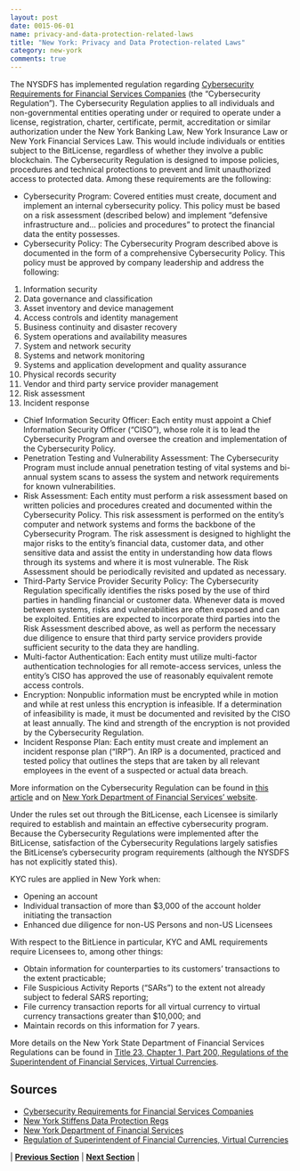 ```yaml
---
layout: post
date: 0015-06-01
name: privacy-and-data-protection-related-laws
title: "New York: Privacy and Data Protection-related Laws"
category: new-york
comments: true
---
```


The NYSDFS has implemented regulation regarding [Cybersecurity Requirements for Financial Services Companies](https://www.amazon.com/?ie=UTF8&ref_=nav_ya_signin&) (the “Cybersecurity Regulation”). The Cybersecurity Regulation applies to all individuals and non-governmental entities operating under or required to operate under a license, registration, charter, certificate, permit, accreditation or similar authorization under the New York Banking Law, New York Insurance Law or New York Financial Services Law. This would include individuals or entities subject to the BitLicense, regardless of whether they involve a public blockchain. The Cybersecurity Regulation is designed to impose  policies, procedures and technical protections to prevent and limit unauthorized access to protected data. Among these requirements are the following:
- Cybersecurity Program: Covered entities must create, document and implement an internal cybersecurity policy. This policy must be based on a risk assessment (described below) and implement “defensive infrastructure and... policies and procedures” to protect the financial data the entity possesses.
- Cybersecurity Policy: The Cybersecurity Program described above is documented in the form of a comprehensive Cybersecurity Policy. This policy must be approved by company leadership and address the following:
1. Information security
2. Data governance and classification
3. Asset inventory and device management
4. Access controls and identity management
5. Business continuity and disaster recovery
6. System operations and availability measures
7. System and network security
8. Systems and network monitoring
9. Systems and application development and quality assurance
10. Physical records security
11. Vendor and third party service provider management
12. Risk assessment
13. Incident response
- Chief Information Security Officer: Each  entity must appoint a Chief Information Security Officer (“CISO”), whose role it is to lead the Cybersecurity Program and oversee the creation and implementation of the Cybersecurity Policy.
- Penetration Testing and Vulnerability Assessment: The Cybersecurity Program must include annual penetration testing of vital systems and bi-annual system scans to assess the system and network requirements for known vulnerabilities.
- Risk Assessment: Each entity must perform a risk assessment based on written policies and procedures created and documented within the Cybersecurity Policy. This risk assessment is performed on the entity’s computer and network systems and forms the backbone of the Cybersecurity Program. The risk assessment is designed to highlight the major risks to the entity’s financial data, customer data, and other sensitive data and assist the entity in understanding how data flows through its systems and where it is most vulnerable. The Risk Assessment should be periodically revisited and updated as necessary.
- Third-Party Service Provider Security Policy: The Cybersecurity Regulation specifically identifies the risks posed by the use of third parties in handling financial or customer data. Whenever data is moved between systems, risks and vulnerabilities are often exposed and can be exploited. Entities are expected to incorporate third parties into the Risk Assessment described above, as well as perform the necessary due diligence to ensure that third party service providers provide sufficient security to the data they are handling.
- Multi-factor Authentication: Each entity must utilize multi-factor authentication technologies for all remote-access services, unless the entity’s CISO has approved the use of reasonably equivalent remote access controls.
- Encryption: Nonpublic information must be encrypted while in motion and while at rest unless this encryption is infeasible. If a determination of infeasibility is made, it must be documented and revisited by the CISO at least annually. The kind and strength of the encryption is not provided by the Cybersecurity Regulation.
- Incident Response Plan: Each entity must create and implement an incident response plan (“IRP”). An IRP is a documented, practiced and tested policy that outlines the steps that are taken by all relevant employees in the event of a suspected or actual data breach. 

More information on the Cybersecurity Regulation can be found in [this article](https://www.thompsoncoburn.com/insights/blogs/cybersecurity-bits-and-bytes/post/2017-05-03/new-york-stiffens-data-protection-regs) and on [New York Department of Financial Services’ website](http://www.dfs.ny.gov/about/cybersecurity_faqs.htm).

Under the rules set out through the BitLicense, each Licensee is similarly required to establish and maintain an effective cybersecurity program. Because the Cybersecurity Regulations were implemented after the BitLicense, satisfaction of the Cybersecurity Regulations largely satisfies the BitLicense’s cybersecurity program requirements (although the NYSDFS has not explicitly stated this).

KYC rules are applied in New York when:
- Opening an account
- Individual transaction of more than $3,000 of the account holder initiating the transaction 
- Enhanced due diligence for non-US Persons and non-US Licensees

With respect to the BitLience in particular, KYC and AML requirements require Licensees to, among other things:
- Obtain information for counterparties to its customers’ transactions to the extent practicable;
- File Suspicious Activity Reports (“SARs”) to the extent not already subject to federal SARS reporting;
- File currency transaction reports for all virtual currency to virtual currency transactions greater than $10,000; and
- Maintain records on this information for 7 years.

More details on the New York State Department of Financial Services Regulations can be found in [Title 23, Chapter 1, Part 200, Regulations of the Superintendent of Financial Services, Virtual Currencies](http://www.dfs.ny.gov/legal/regulations/adoptions/dfsp200t.pdf).

Sources
------ 
- [Cybersecurity Requirements for Financial Services Companies](http://www.dfs.ny.gov/legal/regulations/adoptions/dfsrf500txt.pdf)
- [New York Stiffens Data Protection Regs](https://www.thompsoncoburn.com/insights/blogs/cybersecurity-bits-and-bytes/post/2017-05-03/new-york-stiffens-data-protection-regs)
- [New York Department of Financial Services](http://www.dfs.ny.gov/about/cybersecurity_faqs.htm)
-	[Regulation of Superintendent of Financial Currencies, Virtual Currencies](http://www.dfs.ny.gov/legal/regulations/adoptions/dfsp200t.pdf)

| **[Previous Section](https://neo-project.github.io/global-blockchain-compliance-hub//new-york/new-york-securities-related-laws.html)** | **[Next Section](https://neo-project.github.io/global-blockchain-compliance-hub//new-york/new-york-final-liability.html)** |






